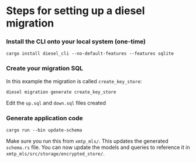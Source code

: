 # Steps for setting up a diesel migration

### Install the CLI onto your local system (one-time)

```
cargo install diesel_cli --no-default-features --features sqlite
```

### Create your migration SQL

In this example the migration is called `create_key_store`:

```
diesel migration generate create_key_store
```

Edit the `up.sql` and `down.sql` files created

### Generate application code

```
cargo run --bin update-schema
```

Make sure you run this from `xmtp_mls/`. This updates the generated `schema.rs` file. You can now update the models and queries to reference it in `xmtp_mls/src/storage/encrypted_store/`.
